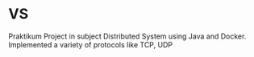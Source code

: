# VS
Praktikum Project in subject Distributed System using Java and Docker. Implemented a variety of protocols like TCP, UDP 
